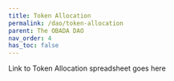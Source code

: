 ```yaml
---
title: Token Allocation
permalink: /dao/token-allocation
parent: The OBADA DAO
nav_order: 4
has_toc: false
---
```


Link to Token Allocation spreadsheet goes here
